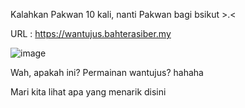 Kalahkan Pakwan 10 kali, nanti Pakwan bagi bsikut >.<

URL : https://wantujus.bahterasiber.my

![image](https://github.com/6D756E6972/3108CTF/assets/129729880/b72afb51-d12b-43a6-bb53-51347a8f2b93)

Wah, apakah ini? Permainan wantujus? hahaha

Mari kita lihat apa yang menarik disini
